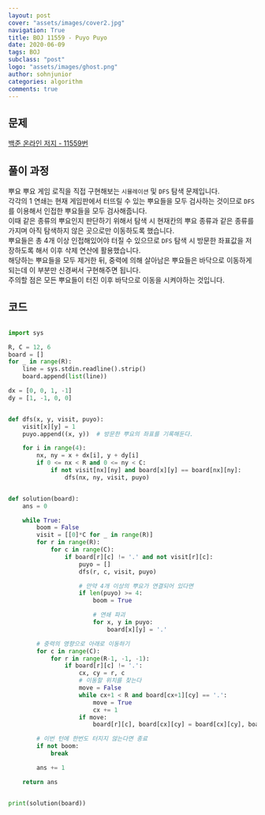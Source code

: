 ```yaml
---
layout: post
cover: "assets/images/cover2.jpg"
navigation: True
title: BOJ 11559 - Puyo Puyo
date: 2020-06-09
tags: BOJ
subclass: "post"
logo: "assets/images/ghost.png"
author: sohnjunior
categories: algorithm
comments: true
---
```


## 문제

[백준 온라인 저지 - 11559번](https://www.acmicpc.net/problem/11559)

## 풀이 과정

뿌요 뿌요 게임 로직을 직접 구현해보는 `시뮬레이션` 및 `DFS` 탐색 문제입니다. <br>
각각의 1 연쇄는 현재 게임판에서 터뜨릴 수 있는 뿌요들을 모두 검사하는 것이므로 `DFS` 를 이용해서 인접한 뿌요들을 모두 검사해줍니다. <br>
이때 같은 종류의 뿌요인지 판단하기 위해서 탐색 시 현재칸의 뿌요 종류과 같은 종류를 가지며 아직 탐색하지 않은 곳으로만 이동하도록 했습니다.<br>
뿌요들은 총 4개 이상 인접해있어야 터질 수 있으므로 `DFS` 탐색 시 방문한 좌표값을 저장하도록 해서 이후 삭제 연산에 활용했습니다. <br>
해당하는 뿌요들을 모두 제거한 뒤, 중력에 의해 살아남은 뿌요들은 바닥으로 이동하게 되는데 이 부분만 신경써서 구현해주면 됩니다. <br>
주의할 점은 모든 뿌요들이 터진 이후 바닥으로 이동을 시켜야하는 것입니다. <br>

## 코드

```python

import sys

R, C = 12, 6
board = []
for _ in range(R):
    line = sys.stdin.readline().strip()
    board.append(list(line))

dx = [0, 0, 1, -1]
dy = [1, -1, 0, 0]


def dfs(x, y, visit, puyo):
    visit[x][y] = 1
    puyo.append((x, y))  # 방문한 뿌요의 좌표를 기록해둔다.

    for i in range(4):
        nx, ny = x + dx[i], y + dy[i]
        if 0 <= nx < R and 0 <= ny < C:
            if not visit[nx][ny] and board[x][y] == board[nx][ny]:
                dfs(nx, ny, visit, puyo)


def solution(board):
    ans = 0

    while True:
        boom = False
        visit = [[0]*C for _ in range(R)]
        for r in range(R):
            for c in range(C):
                if board[r][c] != '.' and not visit[r][c]:
                    puyo = []
                    dfs(r, c, visit, puyo)

                    # 만약 4개 이상의 뿌요가 연결되어 있다면
                    if len(puyo) >= 4:
                        boom = True

                        # 연쇄 파괴
                        for x, y in puyo:
                            board[x][y] = '.'

        # 중력의 영향으로 아래로 이동하기
        for c in range(C):
            for r in range(R-1, -1, -1):
                if board[r][c] != '.':
                    cx, cy = r, c
                    # 이동할 위치를 찾는다
                    move = False
                    while cx+1 < R and board[cx+1][cy] == '.':
                        move = True
                        cx += 1
                    if move:
                        board[r][c], board[cx][cy] = board[cx][cy], board[r][c]

        # 이번 턴에 한번도 터지지 않는다면 종료
        if not boom:
            break

        ans += 1

    return ans


print(solution(board))

```
